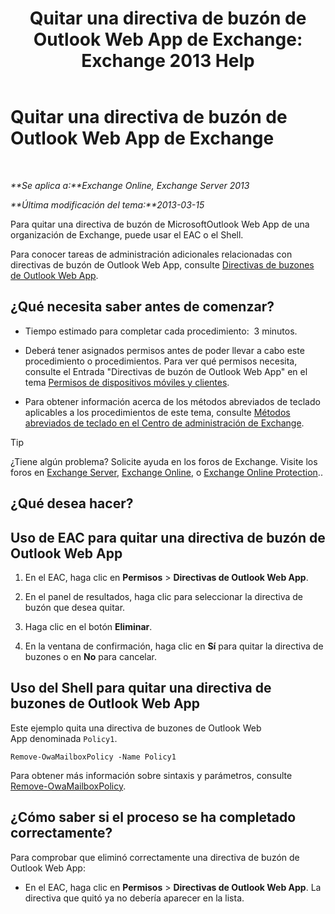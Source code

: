 ﻿---
title: 'Quitar una directiva de buzón de Outlook Web App de Exchange: Exchange 2013 Help'
TOCTitle: Quitar una directiva de buzón de Outlook Web App de Exchange
ms:assetid: edab7bac-b62c-4b82-8f21-dcac77cf0e8f
ms:mtpsurl: https://technet.microsoft.com/es-es/library/Dd351239(v=EXCHG.150)
ms:contentKeyID: 49896000
ms.date: 04/23/2018
mtps_version: v=EXCHG.150
ms.translationtype: HT
---

# Quitar una directiva de buzón de Outlook Web App de Exchange

 

_**Se aplica a:**Exchange Online, Exchange Server 2013_

_**Última modificación del tema:**2013-03-15_

Para quitar una directiva de buzón de MicrosoftOutlook Web App de una organización de Exchange, puede usar el EAC o el Shell.

Para conocer tareas de administración adicionales relacionadas con directivas de buzón de Outlook Web App, consulte [Directivas de buzones de Outlook Web App](outlook-web-app-mailbox-policies-exchange-2013-help.md).

## ¿Qué necesita saber antes de comenzar?

  - Tiempo estimado para completar cada procedimiento:  3 minutos.

  - Deberá tener asignados permisos antes de poder llevar a cabo este procedimiento o procedimientos. Para ver qué permisos necesita, consulte el Entrada "Directivas de buzón de Outlook Web App" en el tema [Permisos de dispositivos móviles y clientes](clients-and-mobile-devices-permissions-exchange-2013-help.md).

  - Para obtener información acerca de los métodos abreviados de teclado aplicables a los procedimientos de este tema, consulte [Métodos abreviados de teclado en el Centro de administración de Exchange](keyboard-shortcuts-in-the-exchange-admin-center-exchange-online-protection-help.md).


> [!TIP]
> ¿Tiene algún problema? Solicite ayuda en los foros de Exchange. Visite los foros en <A href="https://go.microsoft.com/fwlink/p/?linkid=60612">Exchange Server</A>, <A href="https://go.microsoft.com/fwlink/p/?linkid=267542">Exchange Online</A>, o <A href="https://go.microsoft.com/fwlink/p/?linkid=285351">Exchange Online Protection</A>..



## ¿Qué desea hacer?

## Uso de EAC para quitar una directiva de buzón de Outlook Web App

1.  En el EAC, haga clic en **Permisos** \> **Directivas de Outlook Web App**.

2.  En el panel de resultados, haga clic para seleccionar la directiva de buzón que desea quitar.

3.  Haga clic en el botón **Eliminar**.

4.  En la ventana de confirmación, haga clic en **Sí** para quitar la directiva de buzones o en **No** para cancelar.

## Uso del Shell para quitar una directiva de buzones de Outlook Web App

Este ejemplo quita una directiva de buzones de Outlook Web App denominada `Policy1`.

    Remove-OwaMailboxPolicy -Name Policy1 

Para obtener más información sobre sintaxis y parámetros, consulte [Remove-OwaMailboxPolicy](https://technet.microsoft.com/es-es/library/dd298103\(v=exchg.150\)).

## ¿Cómo saber si el proceso se ha completado correctamente?

Para comprobar que eliminó correctamente una directiva de buzón de Outlook Web App:

  - En el EAC, haga clic en **Permisos** \> **Directivas de Outlook Web App**. La directiva que quitó ya no debería aparecer en la lista.

